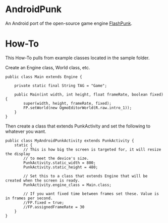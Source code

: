AndroidPunk
===========

An Android port of the open-source game engine [FlashPunk](http://flashpunk.net/).

How-To
=====
This How-To pulls from example classes located in the sample folder. 

Create an Engine class, World class, etc.

    public class Main extends Engine {
    
        private static final String TAG = "Game";
        
        public Main(int width, int height, float frameRate, boolean fixed) {
            super(width, height, frameRate, fixed);
            FP.setWorld(new OgmoEditorWorld(R.raw.intro_1));
        }
    }

Then create a class that extends PunkActivity and set the following to whatever you want.

    public class MyAndroidPunkActivity extends PunkActivity {
        static {
            // This is how big the screen is targeted for, it will resize the display
            // to meet the device's size.
            PunkActivity.static_width = 800; 
            PunkActivity.static_height = 480;
            
            // Set this to a class that extends Engine that will be created when the screen is ready.
            PunkActivity.engine_class = Main.class; 
            
            // If you want fixed time between frames set these. Value is in frames per second. 
            //FP.fixed = true;
            //FP.assignedFrameRate = 30
        }
    }